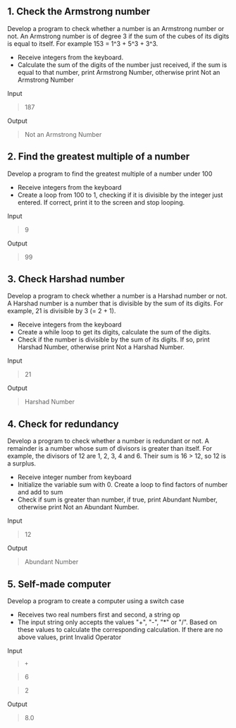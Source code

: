 ## 1. Check the Armstrong number
Develop a program to check whether a number is an Armstrong number or not. An Armstrong number is of degree 3 if the sum of the cubes of its digits is equal to itself. For example 153 = 1^3 + 5^3 + 3^3.

- Receive integers from the keyboard.
- Calculate the sum of the digits of the number just received, if the sum is equal to that number, print Armstrong Number, otherwise print Not an Armstrong Number

Input

> 187

Output

> Not an Armstrong Number

## 2. Find the greatest multiple of a number
Develop a program to find the greatest multiple of a number under 100

- Receive integers from the keyboard
- Create a loop from 100 to 1, checking if it is divisible by the integer just entered. If correct, print it to the screen and stop looping.

Input

> 9

Output

> 99

## 3. Check Harshad number
Develop a program to check whether a number is a Harshad number or not. A Harshad number is a number that is divisible by the sum of its digits. For example, 21 is divisible by 3 (= 2 + 1).

- Receive integers from the keyboard
- Create a while loop to get its digits, calculate the sum of the digits.
- Check if the number is divisible by the sum of its digits. If so, print Harshad Number, otherwise print Not a Harshad Number.

Input

> 21

Output

> Harshad Number

## 4. Check for redundancy
Develop a program to check whether a number is redundant or not. A remainder is a number whose sum of divisors is greater than itself. For example, the divisors of 12 are 1, 2, 3, 4 and 6. Their sum is 16 > 12, so 12 is a surplus.

- Receive integer number from keyboard
- Initialize the variable sum with 0. Create a loop to find factors of number and add to sum
- Check if sum is greater than number, if true, print Abundant Number, otherwise print Not an Abundant Number.

Input

> 12

Output

> Abundant Number

## 5. Self-made computer
Develop a program to create a computer using a switch case

- Receives two real numbers first and second, a string op
- The input string only accepts the values ​​"+", "-", "*" or "/". Based on these values ​​to calculate the corresponding calculation. If there are no above values, print Invalid Operator

Input

> `+`

> 6

> 2

Output

> 8.0
